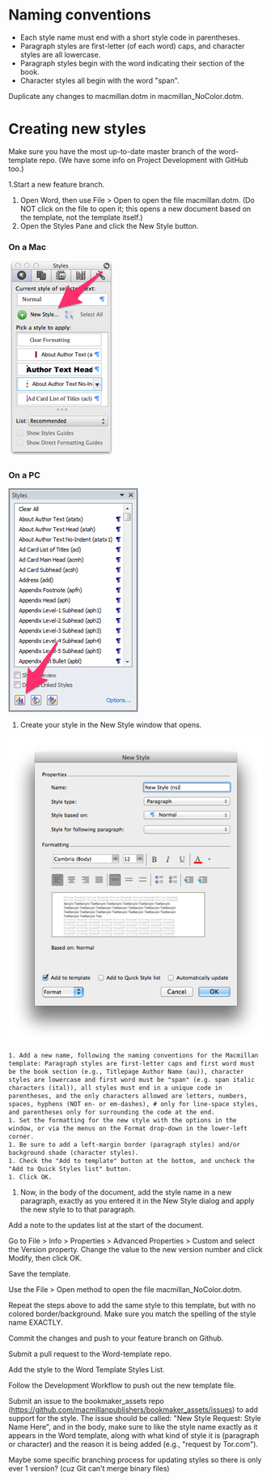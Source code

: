 # Naming conventions
* Each style name must end with a short style code in parentheses. 
* Paragraph styles are first-letter (of each word) caps, and character styles are all lowercase. 
* Paragraph styles begin with the word indicating their section of the book.
* Character styles all begin with the word "span".

Duplicate any changes to macmillan.dotm in macmillan_NoColor.dotm.

# Creating new styles
Make sure you have the most up-to-date master branch of the word-template repo. (We have some info on Project Development with GitHub too.)

1.Start a new feature branch.
1. Open Word, then use File > Open to open the file macmillan.dotm. (Do NOT click on the file to open it; this opens a new document based on the template, not the template itself.)
1. Open the Styles Pane and click the New Style button.

### On a Mac

![Mac Styles Pane](images/mac-new-style.png)

### On a PC

![PC Styles Pane](images/pc-new-style.png)

1. Create your style in the New Style window that opens.

![New Style Dialog Box](images/new-style-dialog.png)

	1. Add a new name, following the naming conventions for the Macmillan template: Paragraph styles are first-letter caps and first word must be the book section (e.g., Titlepage Author Name (au)), character styles are lowercase and first word must be "span" (e.g. span italic characters (ital)), all styles must end in a unique code in parentheses, and the only characters allowed are letters, numbers, spaces, hyphens (NOT en- or em-dashes), # only for line-space styles, and parentheses only for surrounding the code at the end. 
	1. Set the formatting for the new style with the options in the window, or via the menus on the Format drop-down in the lower-left corner.
	1. Be sure to add a left-margin border (paragraph styles) and/or background shade (character styles).
	1. Check the "Add to template" button at the bottom, and uncheck the "Add to Quick Styles list" button.
	1. Click OK.

1. Now, in the body of the document, add the style name in a new paragraph, exactly as you entered it in the New Style dialog and apply the new style to to that paragraph.

Add a note to the updates list at the start of the document.

Go to File > Info > Properties > Advanced Properties > Custom and select the Version property. Change the value to the new version number and click Modify, then click OK.

Save the template.

Use the File > Open method to open the file macmillan_NoColor.dotm.

Repeat the steps above to add the same style to this template, but with no colored border/background. Make sure you match the spelling of the style name EXACTLY.

Commit the changes and push to your feature branch on Github.

Submit a pull request to the Word-template repo.

Add the style to the Word Template Styles List.

Follow the Development Workflow to push out the new template file.

Submit an issue to the bookmaker_assets repo (https://github.com/macmillanpublishers/bookmaker_assets/issues) to add support for the style. The issue should be called: "New Style Request: Style Name Here", and in the body, make sure to like the style name exactly as it appears in the Word template, along with what kind of style it is (paragraph or character) and the reason it is being added (e.g., "request by Tor.com").


Maybe some specific branching process for updating styles so there is only ever 1 version? (cuz Git can't merge binary files)